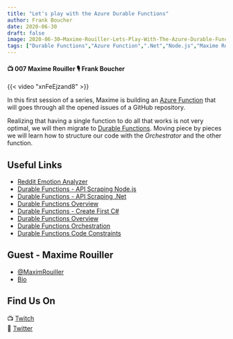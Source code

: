 ```yaml
---
title: "Let's play with the Azure Durable Functions"
author: Frank Boucher
date: 2020-06-30
draft: false
image: 2020-06-30–Maxime-Rouiller-Lets-Play-With-The-Azure-Durable-Functions.jpg
tags: ["Durable Functions","Azure Function",".Net","Node.js","Maxime Rouiller","Frank Boucher"]
---
```


#### 📺 007 Maxime Rouiller 🎙️ Frank Boucher

<!--more-->

{{< video "xnFeEjzand8" >}}

In this first session of a series, Maxime is building an [Azure Function](https://azure.microsoft.com/en-ca/services/functions/?WT.mc_id=allaroundazure-blog-marouill) that will goes through all the opened issues of a GitHub repository. 

Realizing that having a single function to do all that works is not very optimal, we will then migrate to [Durable Functions](https://docs.microsoft.com/azure/azure-functions/durable/durable-functions-types-features-overview?WT.mc_id=allaroundazure-blog-marouill). Moving piece by pieces we will learn how to structure our code with the *Orchestrator* and the other function.

## Useful Links

- [Reddit Emotion Analyzer](https://github.com/MaximRouiller/RedditEmotionAnalyzer/)
- [Durable Functions - API Scraping Node.js](https://github.com/Azure-Samples/durablefunctions-apiscraping-nodejs/)
- [Durable Functions - API Scraping .Net](https://github.com/Azure-Samples/durablefunctions-apiscraping-dotnet/)
- [Durable Functions Overview](https://docs.microsoft.com/azure/azure-functions/durable/durable-functions-overview?tabs=csharp&WT.mc_id=allaroundazure-blog-marouill)
- [Durable Functions - Create First C#](https://docs.microsoft.com/azure/azure-functions/durable/durable-functions-create-first-csharp?pivots=code-editor-vscode&WT.mc_id=allaroundazure-blog-marouill)
- [Durable Functions Overview](https://docs.microsoft.com/azure/azure-functions/durable/durable-functions-types-features-overview?WT.mc_id=allaroundazure-blog-marouill)
- [Durable Functions Orchestration](https://docs.microsoft.com/azure/azure-functions/durable/durable-functions-orchestrations?WT.mc_id=allaroundazure-blog-marouill)
- [Durable Functions Code Constraints](https://docs.microsoft.com/azure/azure-functions/durable/durable-functions-code-constraints?WT.mc_id=allaroundazure-blog-marouill)


## Guest - Maxime Rouiller

- [@MaximRouiller](https://twitter.com/maximrouiller)
- [Bio](https://developer.microsoft.com/en-us/advocates/maxime-rouiller)


## Find Us On

📺 [Twitch](https://www.twitch.tv/microsoftdeveloper)  
🔗 [Twitter](https://twitter.com/fboucheros)